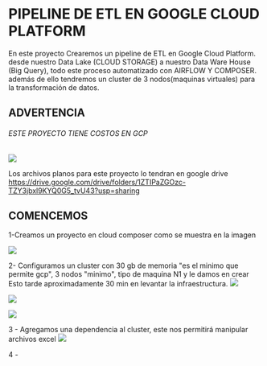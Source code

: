 # PIPELINE DE ETL EN GOOGLE CLOUD PLATFORM
En este proyecto Crearemos un pipeline de ETL en Google Cloud Platform.
desde nuestro Data Lake (CLOUD STORAGE) a nuestro Data Ware House (Big Query), todo este proceso automatizado con AIRFLOW Y COMPOSER. además de ello tendremos un cluster
de 3 nodos(maquinas virtuales) para la transformación de datos. 
## ADVERTENCIA 
###### ESTE PROYECTO TIENE COSTOS EN GCP
![](https://scontent.flim1-4.fna.fbcdn.net/v/t39.30808-6/320879758_563737028424811_5873048063175280300_n.jpg?_nc_cat=106&ccb=1-7&_nc_sid=730e14&_nc_eui2=AeGb_2l-UwAJEM8-mTSCD-rJWcqsgTRkGqJZyqyBNGQaosVCWazIRwotqxizy2MMURqnLhO5bXDVfRKJ-p3AbuK1&_nc_ohc=BpOP6tuNBXYAX-Z7Io4&tn=zRTkmcXK30-BI3TQ&_nc_zt=23&_nc_ht=scontent.flim1-4.fna&oh=00_AfCB7Wt2kL7vFPOVUFqXysImBcKl5t3SIuTsHFFvM-I-2A&oe=63CC1DF8)

Los archivos planos para este proyecto lo tendran en google drive
https://drive.google.com/drive/folders/1ZTIPaZGOzc-TZY3jbxl9KYQ0G5_tvU43?usp=sharing

## COMENCEMOS
1-Creamos un proyecto en cloud composer como se muestra en la imagen

![](https://scontent.flim1-4.fna.fbcdn.net/v/t39.30808-6/320675445_610255837442600_2780669897925596587_n.jpg?_nc_cat=104&ccb=1-7&_nc_sid=730e14&_nc_eui2=AeHFmOGz6q88h1cbqn8Np8RnbXet2yiCz1xtd63bKILPXNyaeLgZRbUKhv1Ww0HH5dJ0IvmVvyKJVjMV_3OCNyOY&_nc_ohc=-nCmIBg2k40AX_YkRvK&tn=zRTkmcXK30-BI3TQ&_nc_zt=23&_nc_ht=scontent.flim1-4.fna&oh=00_AfDSqUf8W4dAzvdSmvSHGXMXtyqL6NfJUy_YioZjJ6sUoQ&oe=63CAE84C)

2- Configuramos un cluster con 30 gb de memoria "es el minimo que permite gcp", 3 nodos "minimo", tipo de maquina N1  y le damos en crear
 Esto tarde aproximadamente 30 min en levantar la infraestructura.
 ![](https://scontent.flim1-4.fna.fbcdn.net/v/t39.30808-6/320661127_687085216403094_1379687921305792831_n.jpg?_nc_cat=100&ccb=1-7&_nc_sid=730e14&_nc_eui2=AeFUzLJhzG55-WxF6wRBKk5gR3NA5aWZmAJHc0DlpZmYAlqktpLpVb1-u_OjSmYTM3nASoMfXUMKxwwVyQvUriQP&_nc_ohc=jCZahWFxj1EAX_3Oq8z&tn=zRTkmcXK30-BI3TQ&_nc_zt=23&_nc_ht=scontent.flim1-4.fna&oh=00_AfBvWssvITfvdf012qFJa0o2fotOuc9z9WKUjAqdeTNjnw&oe=63CB8DFB)

![](https://scontent.flim1-4.fna.fbcdn.net/v/t39.30808-6/320661127_687085216403094_1379687921305792831_n.jpg?_nc_cat=100&ccb=1-7&_nc_sid=730e14&_nc_eui2=AeFUzLJhzG55-WxF6wRBKk5gR3NA5aWZmAJHc0DlpZmYAlqktpLpVb1-u_OjSmYTM3nASoMfXUMKxwwVyQvUriQP&_nc_ohc=jCZahWFxj1EAX_3Oq8z&tn=zRTkmcXK30-BI3TQ&_nc_zt=23&_nc_ht=scontent.flim1-4.fna&oh=00_AfBvWssvITfvdf012qFJa0o2fotOuc9z9WKUjAqdeTNjnw&oe=63CB8DFB)

![](https://scontent.flim1-3.fna.fbcdn.net/v/t39.30808-6/320682061_874255880431963_7202749146638401161_n.jpg?_nc_cat=107&ccb=1-7&_nc_sid=730e14&_nc_eui2=AeEDaJlh6hoK3VY5k-z7z8oDE1989N5p6WkTX3z03mnpabRJ-sJY6AhL7lqMGlG2hk9KgQm8SkPV95tZa_ddxbl4&_nc_ohc=k34QOoEXZ-sAX-LL1LV&_nc_zt=23&_nc_ht=scontent.flim1-3.fna&oh=00_AfA9f8hEsLL_s85TAxtESttT7sDNltpJTwsKQwYwUx8emw&oe=63CAEF60)

3 - Agregamos una dependencia al cluster, este nos permitirá manipular archivos excel
![](https://scontent.flim1-4.fna.fbcdn.net/v/t39.30808-6/320884714_5887315704667898_9146768279147815981_n.jpg?_nc_cat=102&ccb=1-7&_nc_sid=730e14&_nc_eui2=AeEyQ_G-PfuKpk-0ljqXRMdycpC_FyroPSlykL8XKug9KYTzVMTe6HaoVDexgkUW7u7wqnU6_tipMH03TZaTQwJZ&_nc_ohc=opMClSCY8E8AX-5r_to&_nc_zt=23&_nc_ht=scontent.flim1-4.fna&oh=00_AfCft7WuuA6o8vPEw6YJrdHQ6biAwLeqMgOD98K76MaYkw&oe=63CB9A96)

4 - 




